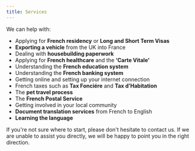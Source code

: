 ```yaml
---
title: Services
---
```


We can help with:

* Applying for **French residency** or **Long and Short Term Visas** 
* **Exporting a vehicle** from the UK into France
* Dealing with **housebuilding paperwork**
* Applying for **French healthcare** and the **‘Carte Vitale’**
* Understanding the **French education system**
* Understanding the **French banking system**
* Getting online and setting up your internet connection
* French taxes such as **Tax Fonciére** and **Tax d’Habitation**
* The **pet travel process**
* The **French Postal Service**
* Getting involved in your local community
* **Document translation services** from French to English
* **Learning the language**

If you're not sure where to start, please don't hesitate to contact us. If we are unable to assist
you directly, we will be happy to point you in the right direction. 
